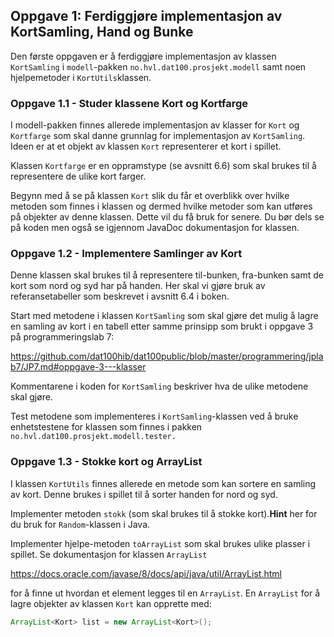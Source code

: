 ## Oppgave 1: Ferdiggjøre implementasjon av KortSamling, Hand og Bunke

Den første oppgaven er å ferdiggjøre implementasjon av klassen `KortSamling` i `modell`-pakken `no.hvl.dat100.prosjekt.modell` samt noen hjelpemetoder i `KortUtils`klassen.

### Oppgave 1.1 - Studer klassene Kort og Kortfarge

I modell-pakken finnes allerede implementasjon av klasser for `Kort` og `Kortfarge` som skal danne grunnlag for implementasjon av `KortSamling`. Ideen er at et objekt av klassen `Kort` representerer et kort i spillet.

Klassen `Kortfarge` er en oppramstype (se avsnitt 6.6) som skal brukes til å representere de ulike kort farger.

Begynn med å se på klassen `Kort` slik du får et overblikk over hvilke metoden som finnes i klassen og dermed hvilke metoder som kan utføres på objekter av denne klassen. Dette vil du få bruk for senere. Du bør dels se på koden men også se igjennom JavaDoc dokumentasjon for klassen.

### Oppgave 1.2 - Implementere Samlinger av Kort

Denne klassen skal brukes til å representere til-bunken, fra-bunken samt de kort som nord og syd har på handen. Her skal vi gjøre bruk av referansetabeller som beskrevet i avsnitt 6.4 i boken.

Start med metodene i klassen `KortSamling` som skal gjøre det mulig å lagre en samling av kort i en tabell etter samme prinsipp som brukt i oppgave 3 på programmeringslab 7:

https://github.com/dat100hib/dat100public/blob/master/programmering/jplab7/JP7.md#oppgave-3---klasser

Kommentarene i koden for `KortSamling` beskriver hva de ulike metodene skal gjøre.

Test metodene som implementeres i `KortSamling`-klassen ved å bruke enhetstestene for klassen som finnes i pakken `no.hvl.dat100.prosjekt.modell.tester.`

### Oppgave 1.3 - Stokke kort og ArrayList

I klassen `KortUtils` finnes allerede en metode som kan sortere en samling av kort. Denne brukes i spillet til å sorter handen for nord og syd.

Implementer metoden `stokk` (som skal brukes til å stokke kort).**Hint** her for du bruk for `Random`-klassen i Java.

Implementer hjelpe-metoden `toArrayList` som skal brukes ulike plasser i spillet. Se dokumentasjon for klassen `ArrayList`

https://docs.oracle.com/javase/8/docs/api/java/util/ArrayList.html

for å finne ut hvordan et element legges til en `ArrayList`. En `ArrayList` for å lagre objekter av klassen `Kort` kan opprette med:

```java
ArrayList<Kort> list = new ArrayList<Kort>();
```

